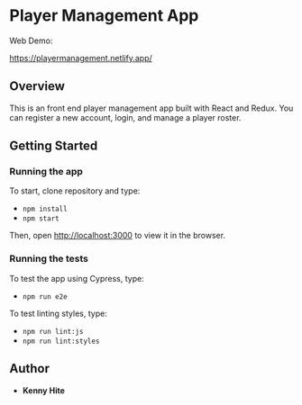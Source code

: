 # Player Management App

Web Demo:

https://playermanagement.netlify.app/

## Overview

This is an front end player management app built with React and Redux. You can register a new account, login, and manage a player roster. 

## Getting Started

### Running the app

To start, clone repository and type:
* `npm install` 
* `npm start`

Then, open [http://localhost:3000](http://localhost:3000) to view it in the browser.

### Running the tests

To test the app using Cypress, type:
* `npm run e2e`

To test linting styles, type:
* `npm run lint:js`
* `npm run lint:styles`

## Author

* **Kenny Hite**
